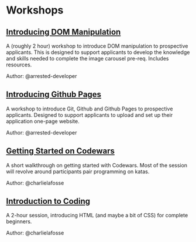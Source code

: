 # Workshops

## [Introducing DOM Manipulation](./dom-manipulation)

A (roughly 2 hour) workshop to introduce DOM manipulation to prospective applicants. This is designed to support applicants to develop the knowledge and skills needed to complete the image carousel pre-req. Includes resources.

Author: @arrested-developer

## [Introducing Github Pages](./github-pages)

A workshop to introduce Git, Github and Github Pages to prospective applicants. Designed to support applicants to upload and set up their application one-page website.

Author: @arrested-developer

## [Getting Started on Codewars](./codewars-intro)

A short walkthrough on getting started with Codewars. Most of the session will revolve around participants pair programming on katas.

Author: @charlielafosse

## [Introduction to Coding](./intro-to-coding)

A 2-hour session, introducing HTML (and maybe a bit of CSS) for complete beginners. 

Author: @charlielafosse

